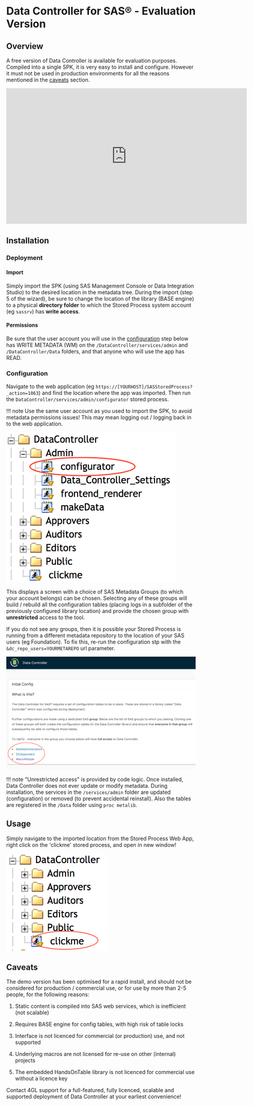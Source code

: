 # Data Controller for SAS® - Evaluation Version

## Overview
A free version of Data Controller is available for evaluation purposes. Compiled into a single SPK, it is very easy to install and configure.  However it must not be used in production environments for all the reasons mentioned in the [caveats](#caveats) section.

<iframe src="https://player.vimeo.com/video/328175910" width="640" height="360" frameborder="0" allowfullscreen></iframe>

## Installation

### Deployment

#### Import
Simply import the SPK (using SAS Management Console or Data Integration Studio) to the desired location in the metadata tree.  During the import (step 5 of the wizard), be sure to change the location of the library (BASE engine) to a physical **directory folder** to which the Stored Process system account (eg `sassrv`) has **write access**.

#### Permissions
Be sure that the user account you will use in the [configuration](#configuration) step below has WRITE METADATA (WM) on the `/DataController/services/admin` and `/DataController/Data` folders, and that anyone who will use the app has READ.

### Configuration

Navigate to the web application (eg `https://[YOURHOST]/SASStoredProcess?_action=1063`) and find the location where the app was imported.  Then run the `DataController/services/admin/configurator` stored process.

!!! note
    Use the same user account as you used to import the SPK, to avoid metadata permissions issues!  This may mean logging out / logging back in to the web application.

![evaltree](img/dci_evaltree.png)

This displays a screen with a choice of SAS Metadata Groups (to which your account belongs) can be chosen. Selecting any of these groups will build / rebuild all the configuration tables (placing logs in a subfolder of the previously configured library location) and provide the chosen group with **unrestricted** access to the tool.

If you do not see any groups, then it is possible your Stored Process is running from a different metadata repository to the location of your SAS users (eg Foundation).  To fix this, re-run the configuration stp with the `&dc_repo_users=YOURMETAREPO` url parameter.

![evaltree](img/dci_evalconfig.png)

!!! note
    "Unrestricted access" is provided by code logic.  Once installed, Data Controller does not ever update or modify metadata.  During installation, the services in the `/services/admin` folder are updated (configuration) or removed (to prevent accidental reinstall).  Also the tables are registered in the `/Data` folder using `proc metalib`.

## Usage

Simply navigate to the imported location from the Stored Process Web App, right click on the 'clickme' stored process, and open in new window!

![evaltree](img/dci_evallaunch.png)


## Caveats

The demo version has been optimised for a rapid install, and should not be considered for production / commercial use, or for use by more than 2-5 people, for the following reasons:

1) Static content is compiled into SAS web services, which is inefficient (not scalable)

2) Requires BASE engine for config tables, with high risk of table locks

3) Interface is not licenced for commercial (or production) use, and not supported

4) Underlying macros are not licensed for re-use on other (internal) projects

5) The embedded HandsOnTable library is not licenced for commercial use without a licence key

Contact 4GL support for a full-featured, fully licenced, scalable and supported deployment of Data Controller at your earliest convenience!
